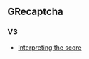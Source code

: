 ## GRecaptcha

### V3

- [Interpreting the score](https://developers.google.com/recaptcha/docs/v3#interpreting_the_score)